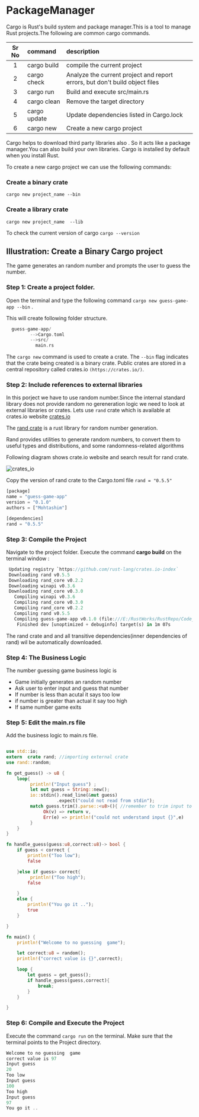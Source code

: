 # PackageManager

Cargo is Rust's build system and package manager.This is a tool to manage Rust projects.The following are common cargo commands.

 |Sr No |  command    | description|
|:----:|:----------|:-------|
| 1    | cargo build     | compile the current project     |
| 2    | cargo check     | Analyze the current project and report errors, but don't build object files     |
| 3    | cargo run     | Build and execute src/main.rs
|4   | cargo clean |     Remove the target directory
|5|cargo update|  Update dependencies listed in Cargo.lock
|6|cargo new |  Create a new cargo project

Cargo helps to download third party libraries also . So it acts like a package manager.You can also build your own libraries. Cargo is installed by default when you install Rust.

To create a new cargo project we can use the following commands: 
 
 ### Create  a binary crate
 
 `cargo new project_name --bin `
 
 ### Create a library crate 
`cargo new project_name  --lib`

To check the current version of cargo
`cargo --version`

## Illustration: Create a Binary Cargo project

The game  generates an random number and prompts the user to guess the number.

### Step 1: Create a project folder.

Open the terminal and type the following command
`cargo new guess-game-app --bin` .

This will create following folder structure.

```rust
  guess-game-app/
         -->Cargo.toml
         -->src/
           main.rs
```

The  `cargo new` command is used to create a crate. The `--bin` flag indicates that the crate being created is a binary crate.
Public crates are stored in a central repository called crates.io `(https://crates.io/)`.

### Step 2: Include references to external libraries

In this porject we have to use random number.Since the internal standard library does not provide random no gereneration logic we need to look at external libraries or crates. Lets use `rand` crate which is available at crates.io website [crates.io](https://crates.io/)

 The [rand crate](https://crates.io/crates/rand) is a rust library for random number generation.

Rand provides utilities to generate random numbers, to convert them to useful types and distributions, and some randomness-related algorithms

Following diagram shows crate.io website and search result for rand crate.

![crates_io](https://user-images.githubusercontent.com/9062443/47617238-2f44ae00-daeb-11e8-876b-70a4f1248bb6.png)

 Copy the version of rand crate to the Cargo.toml file `rand = "0.5.5"`

```rust
[package]
name = "guess-game-app"
version = "0.1.0"
authors = ["Mohtashim"]

[dependencies]
rand = "0.5.5"

```

### Step 3: Compile the Project 

Navigate to the project folder. Execute the command **cargo build** on the terminal window : 

```rust
 Updating registry `https://github.com/rust-lang/crates.io-index`
 Downloading rand v0.5.5
 Downloading rand_core v0.2.2
 Downloading winapi v0.3.6
 Downloading rand_core v0.3.0
   Compiling winapi v0.3.6
   Compiling rand_core v0.3.0
   Compiling rand_core v0.2.2
   Compiling rand v0.5.5
   Compiling guess-game-app v0.1.0 (file:///E:/RustWorks/RustRepo/Code_Snippets/cargo-projects/guess-game-app)
    Finished dev [unoptimized + debuginfo] target(s) in 1m 07s

```

The rand crate and  and all transitive dependencies(inner dependencies of rand) wil be automatically downloaded. 

### Step 4: The Business Logic

 The number guessing game business logic is 
  - Game initially generates an random number
  - Ask user to enter input and guess that number
  - If number is less than acutal it says too low
  - if number is greater than actual it say too high
  - If same number game exits

### Step 5: Edit the main.rs file

Add the business logic to main.rs file.

```rust

use std::io;
extern  crate rand; //importing external crate
use rand::random;

fn get_guess() -> u8 {
    loop{
         println!("Input guess") ;
         let mut guess = String::new();
         io::stdin().read_line(&mut guess)
                   .expect("could not read from stdin");
         match guess.trim().parse::<u8>(){ //remember to trim input to avoid enter spaces
              Ok(v) => return v,
              Err(e) => println!("could not understand input {}",e)
         }
    }
}

fn handle_guess(guess:u8,correct:u8)-> bool {
    if guess < correct {
        println!("Too low");
        false

    }else if guess> correct{
         println!("Too high");
        false

    }
    else {
        println!("You go it ..");
        true
    }

}

fn main() {
    println!("Welcome to no guessing  game");

    let correct:u8 = random();
    println!("correct value is {}",correct);

    loop {
        let guess = get_guess();
        if handle_guess(guess,correct){
            break;
        }
    }

}


```

### Step 6: Compile and Execute the Project

Execute the command `cargo run` on the terminal. Make sure that the terminal points to the Project directory.

```rust
Welcome to no guessing  game
correct value is 97
Input guess
20
Too low
Input guess
100
Too high
Input guess
97
You go it ..


````
